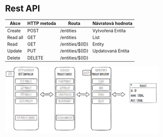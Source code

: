 
# Rest API

| Akce | HTTP metoda | Routa | Návratová hodnota |
| --- | --- | --- | --- |
| Create | POST | /entities | Vytvořená Entita |
| Read all | GET | /entities | List<Entity> |
| Read | GET | /entities/${ID} | Entity |
| Update | PUT | /entities/${ID} | Updatovaná Entita |
| Delete | DELETE | /entities/${ID} |  |

![Untitled](mla.png)
